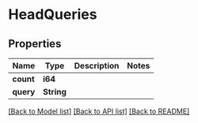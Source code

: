 # HeadQueries

## Properties

Name | Type | Description | Notes
------------ | ------------- | ------------- | -------------
**count** | **i64** |  | 
**query** | **String** |  | 

[[Back to Model list]](../README.md#documentation-for-models) [[Back to API list]](../README.md#documentation-for-api-endpoints) [[Back to README]](../README.md)


